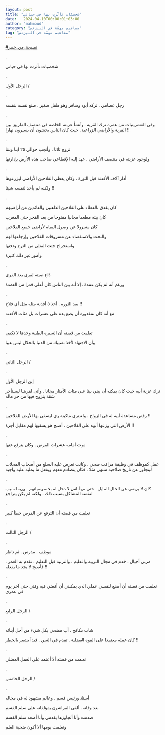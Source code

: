 ```yaml
---
layout: post
title: "شخصيّات تأثّرت بها في حياتي"
date:   2024-04-10T00:00:01+03:00
author: "mahmoud"
category: "مفاهيم مهمّة في البيزنس"
tag: "مفاهيم مهمّة في البيزنس"
---
```



[<u>\#نصيحة\_من\_خبير</u>](https://www.facebook.com/hashtag/%D9%86%D8%B5%D9%8A%D8%AD%D8%A9_%D9%85%D9%86_%D8%AE%D8%A8%D9%8A%D8%B1?__eep__=6&__cft__%5b0%5d=AZVi4ln8tvUbqMCLaNN4qgRFz38AjLYLlcgEJ2J3rSv0rFUn-sVdaEwL_Jv7_b_igr9OKXnqXbeET-ZdG3ag1T4kKQD-kTYWs8XKc3UEvSkt4dTEMoA1Y-u0yP7KhseKEG4j8WApQwb4mIELx11Hjo-YYPeJjJJSJXjAbf8QZIwfRQ&__tn__=*NK-R)

.

شخصيات تأثرت بها في حياتي

.

الرجل الأول /

.

رجل عصامي . تركه أبوه وسافر وهو طفل صغير . صنع نفسه
بنفسه

.

وفي العشرينيات من عمره ترك القرية . وأنشأ عزبته الخاصة
في منتصف الطريق بين القرية والأراضي الزراعية . حيث كان الناس يخشون أن
يسيرون نهارا !!

.

تزوج ثلاثا . وأنجب حوالي ٢٥ ابنا وبنتا

ولوجود عزبته في منتصف الأراضي . عهد إليه الإقطاعي صاحب
هذه الأرض بإدارتها

.

أدار آلاف الأفدنة قبل الثورة . وكان يعطي الفلاحين
الأراضي ليزرعوها

ولكنه لم يأخذ لنفسه شيئا !!

.

كان يغدق بالعطاء على الفلاحين الذاهبين والعائدين من
أراضيهم

كان بيته مطعما مجانيا مفتوحا من بعد الفجر حتى
المغرب

كان مسؤولا عن وصول المياه لأراضي جميع الفلاحين

والبحث والاستقصاء عن مسروقات الفلاحين وإرجاعها
لهم

واستخراج جثث القتلى من الترع ودفنها

وأمور غير ذلك كثيرة

.

ذاع صيته لقرى بعد القرى

ورغم أنه لم يكن عمدة . إلا أنه بين الناس كان أعلى قدرا
من العمدة

.

بعد الثورة . أخذ ٥ أفدنة مثله مثل أي فلاح !!

مع أنه كان بمقدوره أن يضع يده على عشرات بل مئات
الأفدنة

.

تعلمت من قصته أن السيرة الطيبة وحدها لا تكفي

وأن الاجتهاد لأخذ نصيبك من الدنيا بالحلال ليس
عيبا

.

الرجل الثاني /

.

إبن الرجل الأول

ترك عزبة أبيه حيث كان يمكنه أن يبني بيتا على مئات
الأمتار مجانا . وأتى لقريتنا ليستأجر شقة يتزوج فيها من حر ماله

.

رفض مساعدة أبيه له في الزواج . واشترى ماكينة ري ليسقى
بها الأرض للفلاحين !!

الأرض التي وزعها أبوه على الفلاحين . أصبح هو يسقيها لهم
مقابل أجرة !!

.

مرت أمامه عشرات الفرص . وكان يترفع عنها

.

عمل كموظف في وظيفة مراقب صحي . وكانت تعرض عليه السلع من
أصحاب المحلات ليتجاوز عن تاريخ صلاحية منتهي مثلا . فكان يتصادم معهم
ويفعل ما يمليه عليه واجبه

.

كان لا يرضى عن الحال المايل . حتى مع أناس لا دخل له
بخصوصياتهم . وربما سبب لنفسه المشاكل بسبب ذلك . ولكنه لم يكن
يتراجع

.

تعلمت من قصته أن الترفع عن الفرص خطأ كبير

.

الرجل الثالث /

.

موظف . مدرس . ثم ناظر

مربي أجيال . خدم في مجال التربية والتعليم . والتربية قبل
التعليم . تقدم به العمر . فأصبح لا يجد ما يفعله !!

.

تعلمت من قصته أن أصنع لنفسي عملي الذي يمكنني أن أقضي فيه
وقتي حتى آخر يوم في عمري

.

الرجل الرابع /

.

شاب مكافح . أب مضحي بكل شيء من أجل أبنائه

كان عمله معتمدا على القوة العضلية . تقدم في السن . فبدأ
يشعر بالخطر !!

.

تعلمت من قصته ألا أعتمد على العمل العضلي

.

الرجل الخامس /

.

أستاذ ورئيس قسم . وعالم مشهود له في مجاله

بعد وفاته . ألقى الفراشون بمؤلفاته على سلم القسم

صدمت وأنا أتجاوزها بقدمي وأنا أصعد سلم القسم

وتعلمت يومها ألا أكون ضحية العلم
